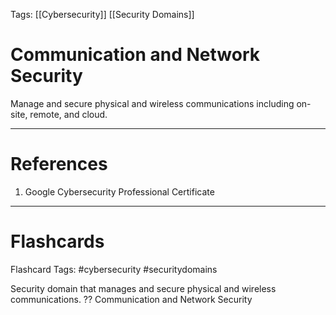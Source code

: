 Tags: [[Cybersecurity]] [[Security Domains]]
# Communication and Network Security

Manage and secure physical and wireless communications including on-site, remote, and cloud.

---
# References

1. Google Cybersecurity Professional Certificate

---
# Flashcards

Flashcard Tags: #cybersecurity #securitydomains 

Security domain that manages and secure physical and wireless communications.
??
Communication and Network Security
<!--SR:!2024-05-11,12,270!2024-05-15,11,230-->
